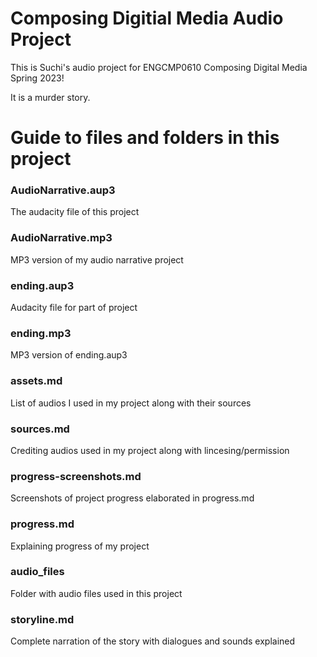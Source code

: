# Composing Digitial Media Audio Project
This is Suchi's audio project for ENGCMP0610 Composing Digital Media Spring 2023!

It is a murder story.

# Guide to files and folders in this project
### AudioNarrative.aup3
The audacity file of this project
### AudioNarrative.mp3
MP3 version of my audio narrative project
### ending.aup3
Audacity file for part of project 
### ending.mp3
MP3 version of ending.aup3
### assets.md
List of audios I used in my project along with their sources
### sources.md
Crediting audios used in my project along with lincesing/permission
### progress-screenshots.md
Screenshots of project progress elaborated in progress.md
### progress.md
Explaining progress of my project
### audio_files
Folder with audio files used in this project
### storyline.md
Complete narration of the story with dialogues and sounds explained 

